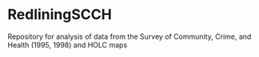 # RedliningSCCH
Repository for analysis of data from the Survey of Community, Crime, and Health (1995, 1998) and HOLC maps
